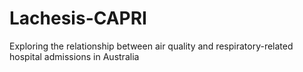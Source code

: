 # Lachesis-CAPRI
Exploring the relationship between air quality and respiratory-related hospital admissions in Australia
